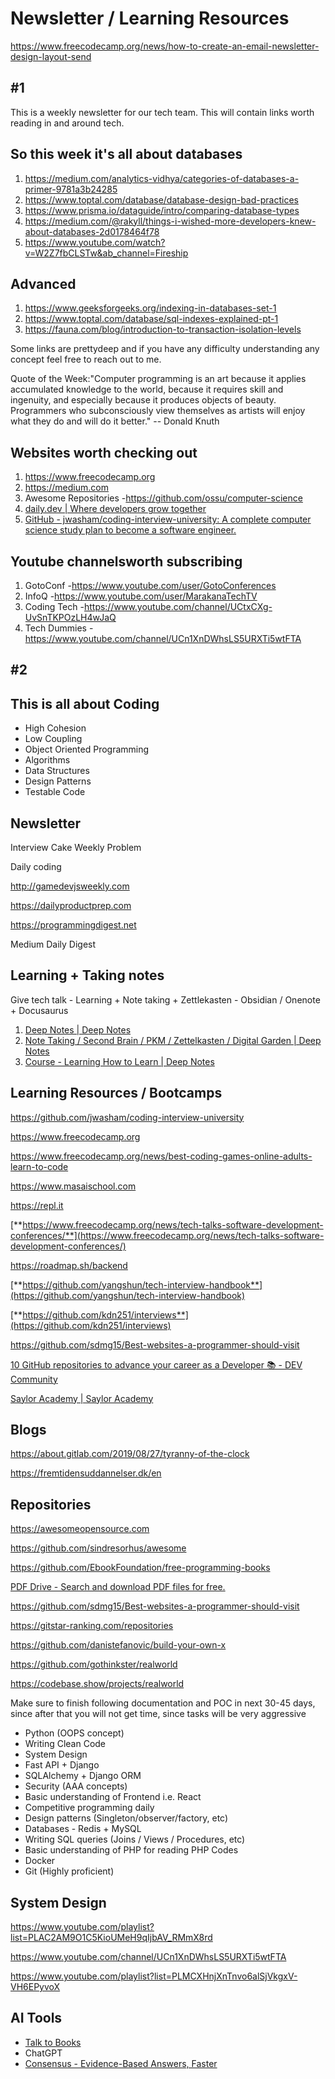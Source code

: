 # Newsletter / Learning Resources

<https://www.freecodecamp.org/news/how-to-create-an-email-newsletter-design-layout-send>

## #1

This is a weekly newsletter for our tech team. This will contain links worth reading in and around tech.

## So this week it's all about databases

1. <https://medium.com/analytics-vidhya/categories-of-databases-a-primer-9781a3b24285>
2. <https://www.toptal.com/database/database-design-bad-practices>
3. <https://www.prisma.io/dataguide/intro/comparing-database-types>
4. <https://medium.com/@rakyll/things-i-wished-more-developers-knew-about-databases-2d0178464f78>
5. <https://www.youtube.com/watch?v=W2Z7fbCLSTw&ab_channel=Fireship>

## Advanced

1. <https://www.geeksforgeeks.org/indexing-in-databases-set-1>
2. <https://www.toptal.com/database/sql-indexes-explained-pt-1>
3. <https://fauna.com/blog/introduction-to-transaction-isolation-levels>

Some links are prettydeep and if you have any difficulty understanding any concept feel free to reach out to me.

Quote of the Week:"Computer programming is an art because it applies accumulated knowledge to the world, because it requires skill and ingenuity, and especially because it produces objects of beauty. Programmers who subconsciously view themselves as artists will enjoy what they do and will do it better." -- Donald Knuth

## Websites worth checking out

1. <https://www.freecodecamp.org>
2. <https://medium.com>
3. Awesome Repositories -<https://github.com/ossu/computer-science>
4. [daily.dev | Where developers grow together](https://daily.dev/)
5. [GitHub - jwasham/coding-interview-university: A complete computer science study plan to become a software engineer.](https://github.com/jwasham/coding-interview-university)

## Youtube channelsworth subscribing

1. GotoConf -<https://www.youtube.com/user/GotoConferences>
2. InfoQ -<https://www.youtube.com/user/MarakanaTechTV>
3. Coding Tech -<https://www.youtube.com/channel/UCtxCXg-UvSnTKPOzLH4wJaQ>
4. Tech Dummies -<https://www.youtube.com/channel/UCn1XnDWhsLS5URXTi5wtFTA>

## #2

## This is all about Coding

- High Cohesion
- Low Coupling
- Object Oriented Programming
- Algorithms
- Data Structures
- Design Patterns
- Testable Code

## Newsletter

Interview Cake Weekly Problem

Daily coding

<http://gamedevjsweekly.com>

<https://dailyproductprep.com>

<https://programmingdigest.net>

Medium Daily Digest

## Learning + Taking notes

Give tech talk - Learning + Note taking + Zettlekasten - Obsidian / Onenote + Docusaurus

1. [Deep Notes | Deep Notes](https://deepaksood619.github.io/)
2. [Note Taking / Second Brain / PKM / Zettelkasten / Digital Garden | Deep Notes](https://deepaksood619.github.io/psychology/learning/note-taking-second-brain-pkm-zettelkasten)
3. [Course - Learning How to Learn | Deep Notes](https://deepaksood619.github.io/psychology/learning/course-learning-how-to-learn)

## Learning Resources / Bootcamps

<https://github.com/jwasham/coding-interview-university>

<https://www.freecodecamp.org>

<https://www.freecodecamp.org/news/best-coding-games-online-adults-learn-to-code>

<https://www.masaischool.com>

<https://repl.it>

[**https://www.freecodecamp.org/news/tech-talks-software-development-conferences/**](https://www.freecodecamp.org/news/tech-talks-software-development-conferences/)

<https://roadmap.sh/backend>

[**https://github.com/yangshun/tech-interview-handbook**](https://github.com/yangshun/tech-interview-handbook)

[**https://github.com/kdn251/interviews**](https://github.com/kdn251/interviews)

<https://github.com/sdmg15/Best-websites-a-programmer-should-visit>

[10 GitHub repositories to advance your career as a Developer 📚 - DEV Community](https://dev.to/iarchitsharma/10-as-a-developer-egn)

[Saylor Academy | Saylor Academy](https://learn.saylor.org/?redirect=0)

## Blogs

<https://about.gitlab.com/2019/08/27/tyranny-of-the-clock>

<https://fremtidensuddannelser.dk/en>

## Repositories

<https://awesomeopensource.com>

<https://github.com/sindresorhus/awesome>

<https://github.com/EbookFoundation/free-programming-books>

[PDF Drive - Search and download PDF files for free.](https://www.pdfdrive.com/)

<https://github.com/sdmg15/Best-websites-a-programmer-should-visit>

<https://gitstar-ranking.com/repositories>

<https://github.com/danistefanovic/build-your-own-x>

<https://github.com/gothinkster/realworld>

<https://codebase.show/projects/realworld>

Make sure to finish following documentation and POC in next 30-45 days, since after that you will not get time, since tasks will be very aggressive

- Python (OOPS concept)
- Writing Clean Code
- System Design
- Fast API + Django
- SQLAlchemy + Django ORM
- Security (AAA concepts)
- Basic understanding of Frontend i.e. React
- Competitive programming daily
- Design patterns (Singleton/observer/factory, etc)
- Databases - Redis + MySQL
- Writing SQL queries (Joins / Views / Procedures, etc)
- Basic understanding of PHP for reading PHP Codes
- Docker
- Git (Highly proficient)

## System Design

<https://www.youtube.com/playlist?list=PLAC2AM9O1C5KioUMeH9qIjbAV_RMmX8rd>

<https://www.youtube.com/channel/UCn1XnDWhsLS5URXTi5wtFTA>

<https://www.youtube.com/playlist?list=PLMCXHnjXnTnvo6alSjVkgxV-VH6EPyvoX>

## AI Tools

- [Talk to Books](https://books.google.com/talktobooks/)
- ChatGPT
- [Consensus - Evidence-Based Answers, Faster](https://consensus.app/)
